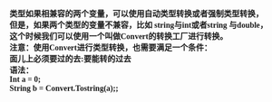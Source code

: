 <html>

<head>
<meta http-equiv=Content-Type content="text/html; charset=gb2312">
<meta name=Generator content="Microsoft Word 15 (filtered)">
<style>
<!--
 /* Font Definitions */
 @font-face
	{font-family:宋体;
	panose-1:2 1 6 0 3 1 1 1 1 1;}
@font-face
	{font-family:"Cambria Math";
	panose-1:2 4 5 3 5 4 6 3 2 4;}
@font-face
	{font-family:Calibri;
	panose-1:2 15 5 2 2 2 4 3 2 4;}
@font-face
	{font-family:"\@宋体";
	panose-1:2 1 6 0 3 1 1 1 1 1;}
 /* Style Definitions */
 p.MsoNormal, li.MsoNormal, div.MsoNormal
	{margin:0cm;
	margin-bottom:.0001pt;
	text-align:justify;
	text-justify:inter-ideograph;
	font-size:10.5pt;
	font-family:"Calibri","sans-serif";}
.MsoChpDefault
	{font-family:"Calibri","sans-serif";}
 /* Page Definitions */
 @page WordSection1
	{size:595.3pt 841.9pt;
	margin:72.0pt 90.0pt 72.0pt 90.0pt;
	layout-grid:15.6pt;}
div.WordSection1
	{page:WordSection1;}
-->
</style>

</head>

<body lang=ZH-CN style='text-justify-trim:punctuation'>

<div class=WordSection1 style='layout-grid:15.6pt'>

<p class=MsoNormal><b><span style='font-family:宋体'>类型如果相兼容的两个变量，可以使用自动类型转换或者强制类型转换，</span></b></p>

<p class=MsoNormal><b><span style='font-family:宋体'>但是，如果两个类型的变量不兼容，比如</span><span
lang=EN-US> string</span></b><b><span style='font-family:宋体'>与</span><span
lang=EN-US>int</span></b><b><span style='font-family:宋体'>或者</span><span
lang=EN-US>string </span></b><b><span style='font-family:宋体'>与</span><span
lang=EN-US>double</span></b><b><span style='font-family:宋体'>，</span></b></p>

<p class=MsoNormal><b><span style='font-family:宋体'>这个时候我们可以使用一个叫做</span><span
lang=EN-US>Convert</span></b><b><span style='font-family:宋体'>的转换工厂进行转换。</span></b></p>

<p class=MsoNormal><b><span style='font-family:宋体'>注意：使用</span><span
lang=EN-US>Convert</span></b><b><span style='font-family:宋体'>进行类型转换，也需要满足一个条件：</span></b></p>

<p class=MsoNormal><b><span style='font-family:宋体'>面儿上必须要过的去</span><span
lang=EN-US>:</span></b><b><span style='font-family:宋体'>要能转的过去</span></b></p>

<p class=MsoNormal><b><span style='font-family:宋体'>语法：</span></b></p>

<p class=MsoNormal><b><span lang=EN-US>Int a = 0;</span></b></p>

<p class=MsoNormal><b><span lang=EN-US>String b = Convert.Tostring(a);;</span></b></p>

<p class=MsoNormal><b><span lang=EN-US>&nbsp;</span></b></p>

<p class=MsoNormal><b><span lang=EN-US>&nbsp;</span></b></p>

</div>

</body>

</html>
